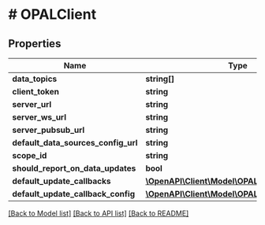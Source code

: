 # # OPALClient

## Properties

Name | Type | Description | Notes
------------ | ------------- | ------------- | -------------
**data_topics** | **string[]** |  |
**client_token** | **string** |  |
**server_url** | **string** |  |
**server_ws_url** | **string** |  |
**server_pubsub_url** | **string** |  |
**default_data_sources_config_url** | **string** |  |
**scope_id** | **string** |  | [optional]
**should_report_on_data_updates** | **bool** |  | [optional]
**default_update_callbacks** | [**\OpenAPI\Client\Model\OPALUpdateCallback**](OPALUpdateCallback.md) |  | [optional]
**default_update_callback_config** | [**\OpenAPI\Client\Model\OPALHttpFetcherConfig**](OPALHttpFetcherConfig.md) |  | [optional]

[[Back to Model list]](../../README.md#models) [[Back to API list]](../../README.md#endpoints) [[Back to README]](../../README.md)
